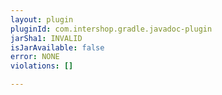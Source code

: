 ```yaml
---
layout: plugin
pluginId: com.intershop.gradle.javadoc-plugin
jarSha1: INVALID
isJarAvailable: false
error: NONE
violations: []

---
```

